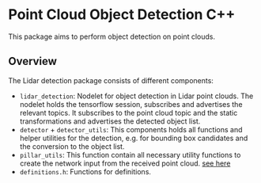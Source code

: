 # Point Cloud Object Detection C++

This package aims to perform object detection on point clouds.

## Overview

The Lidar detection package consists of different components:

* `lidar_detection`: Nodelet for object detection in Lidar point clouds. The nodelet holds the tensorflow session, subscribes and advertises the relevant topics. It subscribes to the point cloud topic and the static transformations and advertises the detected object list.
* `detector` + `detector_utils`: This components holds all functions and helper utilities for the detection, e.g. for bounding box candidates and the conversion to the object list.
* `pillar_utils`: This function contain all necessary utility functions to create the network input from the received point cloud. [see here](https://arxiv.org/abs/1812.05784)
* `definitions.h`: Functions for definitions.
